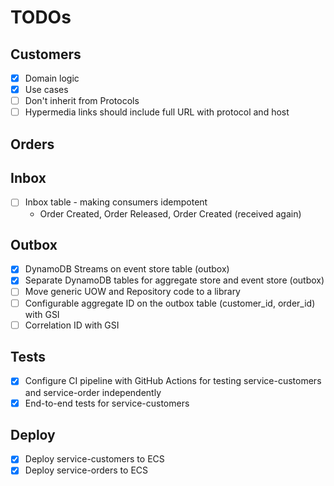 # TODOs

## Customers

- [x] Domain logic
- [x] Use cases
- [ ] Don't inherit from Protocols
- [ ] Hypermedia links should include full URL with protocol and host

## Orders

## Inbox

- [ ] Inbox table - making consumers idempotent
  - Order Created, Order Released, Order Created (received again)

## Outbox

- [x] DynamoDB Streams on event store table (outbox)
- [x] Separate DynamoDB tables for aggregate store and event store (outbox)
- [ ] Move generic UOW and Repository code to a library
- [ ] Configurable aggregate ID on the outbox table (customer_id, order_id) with GSI
- [ ] Correlation ID with GSI

## Tests

- [x] Configure CI pipeline with GitHub Actions for testing service-customers and service-order independently
- [x] End-to-end tests for service-customers

## Deploy

- [x] Deploy service-customers to ECS
- [x] Deploy service-orders to ECS
